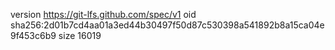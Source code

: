 version https://git-lfs.github.com/spec/v1
oid sha256:2d01b7cd4aa01a3ed44b30497f50d87c530398a541892b8a15ca04e9f453c6b9
size 16019
